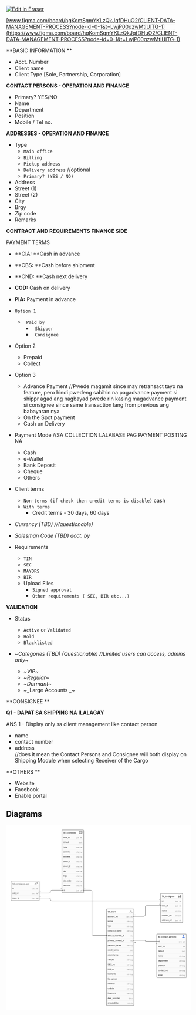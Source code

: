 <p><a target="_blank" href="https://app.eraser.io/workspace/UBo8FJwbJ6GkqIkayFCN" id="edit-in-eraser-github-link"><img alt="Edit in Eraser" src="https://firebasestorage.googleapis.com/v0/b/second-petal-295822.appspot.com/o/images%2Fgithub%2FOpen%20in%20Eraser.svg?alt=media&amp;token=968381c8-a7e7-472a-8ed6-4a6626da5501"></a></p>

  [﻿www.figma.com/board/hgKomSgmYKLzQkJqfDHuO2/CLIENT-DATA-MANAGEMENT-PROCESS?node-id=0-1&t=LwjP00qzwMtiUITG-1](https://www.figma.com/board/hgKomSgmYKLzQkJqfDHuO2/CLIENT-DATA-MANAGEMENT-PROCESS?node-id=0-1&t=LwjP00qzwMtiUITG-1) 



**BASIC INFORMATION **

- Acct. Number
- Client name
- Client Type [Sole, Partnership, Corporation]


**CONTACT PERSONS - OPERATION AND FINANCE**

- Primary? YES/NO
- Name
- Department
- Position
- Mobile / Tel no.


**ADDRESSES - OPERATION AND FINANCE**

- Type 
    - `Main office` 
    - `Billing` 
    - `Pickup address ` 
    - `Delivery address` //optional
    - `Primary? (YES / NO)` 
- Address
- Street (1)
- Street (2)
- City
- Brgy
- Zip code
- Remarks

**CONTRACT AND REQUIREMENTS  FINANCE SIDE**

PAYMENT TERMS 

- **CIA: **Cash in advance
- **CBS: **Cash before shipment
- **CND: **Cash next delivery
- **COD:** Cash on delivery
- **PIA:** Payment in advance


-  `Option 1 ` 
    - ` Paid by` 
        - ` Shipper` 
        - ` Consignee` 
- Option 2
    - Prepaid
    - Collect
- Option 3
    - Advance Payment //Pwede magamit since may retransact tayo na feature, pero hindi pwedeng sabihin na pagadvance payment si shippr agad ang nagbayad pwede rin kasing magadvance payment si consignee since same transaction lang from previous ang babayaran nya
    - On the Spot payment
    - Cash on Delivery


- Payment Mode //SA COLLECTION LALABASE PAG PAYMENT POSTING NA
    - Cash
    - e-Wallet
    - Bank Deposit
    - Cheque
    - Others


- Client terms
    - `Non-terms (if check then credit terms is disable)` cash
    - `With terms` 
        - Credit terms - 30 days, 60 days
- _Currency (TBD) //(questionable)_
- _Salesman Code (TBD) acct. by_
- Requirements 
    - `TIN` 
    - `SEC` 
    - `MAYORS` 
    - `BIR` 
    - Upload Files
        - `Signed approval`  
        - `Other requirements ( SEC, BIR etc...)` 

**VALIDATION**

- Status
    - `Active` or `Validated` 
    - `Hold` 
    - `Blacklisted` 
 

- ~_Categories (TBD) (Questionable) //Limited users can access, admins only_~
    - ~_VIP_~
    - ~_Regular_~
    - ~_Dormant_~
    - ~_Large Accounts _~


**CONSIGNEE **

**Q1 - DAPAT SA SHIPPING NA ILALAGAY**

ANS 1 - Display only sa client management like contact person

- name
- contact number
- address  
//does it mean the Contact Persons and Consignee will both display on Shipping Module when selecting Receiver of the Cargo



**OTHERS **

- Website
- Facebook
- Enable portal



<!-- eraser-additional-content -->
## Diagrams
<!-- eraser-additional-files -->
<a href="/CLIENT’S DATA MANAGEMENT-entity-relationship-1.eraserdiagram" data-element-id="rhNZuuNxTKbYKYkQRwHQM"><img src="/.eraser/UBo8FJwbJ6GkqIkayFCN___sKkFHJpiYsXPcATzOBluVMUS1rx2___---diagram----298d8d532dba762600a33372522dc8bd.png" alt="" data-element-id="rhNZuuNxTKbYKYkQRwHQM" /></a>
<!-- end-eraser-additional-files -->
<!-- end-eraser-additional-content -->
<!--- Eraser file: https://app.eraser.io/workspace/UBo8FJwbJ6GkqIkayFCN --->